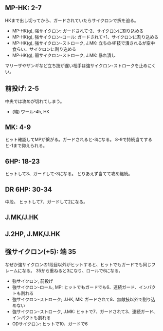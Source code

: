 ## MP-HK: 2-7

HKまで出し切ってから、ガードされていたらサイクロンで択を迫る。

- MP-HK(g), 強サイクロン: ガードされて-2、サイクロンに割り込める
- MP-HK(g), 強サイクロン-ロール: ガードされて+1、サイクロンに割り込める
- MP-HK(g), 強サイクロン-ストローク, J.MK: 立ちの4F技で潰されるが空中食らい、サイクロンに割り込める
- MP-HK(g), 弱サイクロン-ストローク, J.MK: 暴れ潰し

マリーザやザンギなど立ち技が遅い相手は強サイクロン-ストロークを止めにくい。

## 前投げ: 2-5

中央では攻めが切れてしまう。

- (端) ワール-4h, HK

## MK: 4-9

ヒット確認してMPが繋がる。ガードされると-3になる。
8-9で持続当てすると-1まで抑えられる。

## 6HP: 18-23

ヒットして3、ガードして-3になる。
とりあえず当てて攻め継続。

## DR 6HP: 30-34

中段。
ヒットして7、ガードして2になる。

## J.MK/J.HK

## J.2HP, J.MK/J.HK

## 強サイクロン(+5): 端 35

なぜか強サイクロンの1段目以外がヒットすると、ヒットでもガードでも同じフレームになる。
35から重ねると3になり、ロールで6になる。

- 強サイクロン, 前投げ
- 強サイクロン-ロール, MP: ヒットでもガードでも6、連続ガード、インパクトも割れる
- 強サイクロン-ストローク; J.HK, MK: ガードされて8、無敵技以外で割り込めない
- 強サイクロン-ストローク, J.MK: ヒットで7、ガードされて3、連続ガード、インパクトも割れる
- ODサイクロン: ヒットで10、ガードで6
